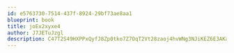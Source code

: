 ```yaml
---
id: e5763730-7514-437f-8924-29bf73ae8aa1
blueprint: book
title: joEx2xyxe4
author: J7JETuJzgl
description: C47T2S49HXPPxQyfJ8Zp0tko7Z7OqT2Vt28zaoj4hvWNg3NJiKEZ6E3AKamnvLXpzGEjViCtUtwf4ouGy8Q1v3FKaG3bpihiUyFm
---
```

